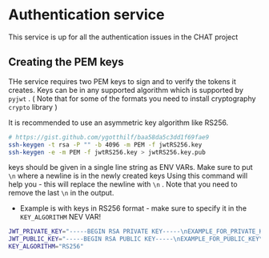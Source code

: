 # Authentication service
This service is up for all the authentication issues in the CHAT project

## Creating the PEM keys
THe service requires two PEM keys to sign and to verify the tokens it creates.
Keys can be in any supported algorithm which is supported by ```pyjwt``` . ( Note that for some of the formats you need to install cryptography ```crypto``` library )

It is recommended to use an asymmetric key algorithm like RS256.

```bash
# https://gist.github.com/ygotthilf/baa58da5c3dd1f69fae9
ssh-keygen -t rsa -P "" -b 4096 -m PEM -f jwtRS256.key
ssh-keygen -e -m PEM -f jwtRS256.key > jwtRS256.key.pub
```

keys should be given in a single line string as ENV VARs. Make sure to put ```\n``` where a newline is in the newly created keys
Using this command will help you - this will replace the newline with ```\n``` . Note that you need to remove the last ```\n``` in the output.
* Example is with keys in RS256 format - make sure to specify it in the ```KEY_ALGORITHM``` NEV VAR!
```bash
JWT_PRIVATE_KEY="-----BEGIN RSA PRIVATE KEY-----\nEXAMPLE_FOR_PRIVATE_KEY\n-----END RSA PRIVATE KEY-----"
JWT_PUBLIC_KEY="-----BEGIN RSA PUBLIC KEY-----\nEXAMPLE_FOR_PUBLIC_KEY\n-----END RSA PUBLIC KEY-----"
KEY_ALGORITHM="RS256"
```


